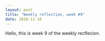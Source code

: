```yaml
---
layout: post 
title: "Weekly reflection, week #9"
date: 2018-11-16
---
```

Hello, this is week 9 of the weekly recflecion.
